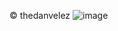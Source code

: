 © thedanvelez 
![image](https://github.com/user-attachments/assets/b1302e29-ecdc-4abe-95e2-d4ee0a5085b1) 

